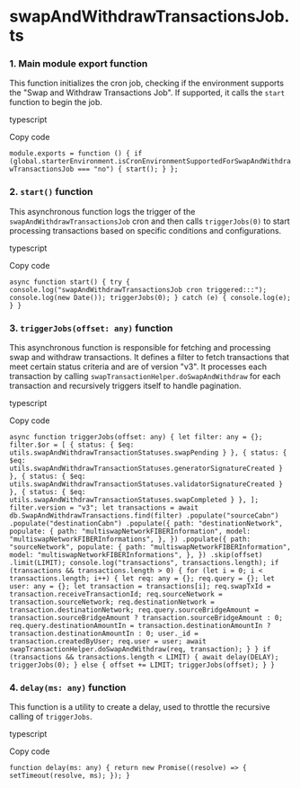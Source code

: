 # swapAndWithdrawTransactionsJob.ts

### 1\. Main module export function

This function initializes the cron job, checking if the environment supports the "Swap and Withdraw Transactions Job". If supported, it calls the `start` function to begin the job.

typescript

Copy code

`module.exports = function () {
  if (global.starterEnvironment.isCronEnvironmentSupportedForSwapAndWithdrawTransactionsJob === "no") {
    start();
  }
};`

### 2\. `start()` function

This asynchronous function logs the trigger of the `swapAndWithdrawTransactionsJob` cron and then calls `triggerJobs(0)` to start processing transactions based on specific conditions and configurations.

typescript

Copy code

`async function start() {
  try {
    console.log("swapAndWithdrawTransactionsJob cron triggered:::");
    console.log(new Date());
    triggerJobs(0);
  } catch (e) {
    console.log(e);
  }
}`

### 3\. `triggerJobs(offset: any)` function

This asynchronous function is responsible for fetching and processing swap and withdraw transactions. It defines a filter to fetch transactions that meet certain status criteria and are of version "v3". It processes each transaction by calling `swapTransactionHelper.doSwapAndWithdraw` for each transaction and recursively triggers itself to handle pagination.

typescript

Copy code

`async function triggerJobs(offset: any) {
  let filter: any = {};
  filter.$or = [
    { status: { $eq: utils.swapAndWithdrawTransactionStatuses.swapPending } },
    { status: { $eq: utils.swapAndWithdrawTransactionStatuses.generatorSignatureCreated } },
    { status: { $eq: utils.swapAndWithdrawTransactionStatuses.validatorSignatureCreated } },
    { status: { $eq: utils.swapAndWithdrawTransactionStatuses.swapCompleted } },
  ];
  filter.version = "v3";
  let transactions = await db.SwapAndWithdrawTransactions.find(filter)
    .populate("sourceCabn")
    .populate("destinationCabn")
    .populate({
      path: "destinationNetwork",
      populate: {
        path: "multiswapNetworkFIBERInformation",
        model: "multiswapNetworkFIBERInformations",
      },
    })
    .populate({
      path: "sourceNetwork",
      populate: {
        path: "multiswapNetworkFIBERInformation",
        model: "multiswapNetworkFIBERInformations",
      },
    })
    .skip(offset)
    .limit(LIMIT);
  console.log("transactions", transactions.length);
  if (transactions && transactions.length > 0) {
    for (let i = 0; i < transactions.length; i++) {
      let req: any = {};
      req.query = {};
      let user: any = {};
      let transaction = transactions[i];
      req.swapTxId = transaction.receiveTransactionId;
      req.sourceNetwork = transaction.sourceNetwork;
      req.destinationNetwork = transaction.destinationNetwork;
      req.query.sourceBridgeAmount = transaction.sourceBridgeAmount
        ? transaction.sourceBridgeAmount
        : 0;
      req.query.destinationAmountIn = transaction.destinationAmountIn
        ? transaction.destinationAmountIn
        : 0;
      user._id = transaction.createdByUser;
      req.user = user;
      await swapTransactionHelper.doSwapAndWithdraw(req, transaction);
    }
  }
  if (transactions && transactions.length < LIMIT) {
    await delay(DELAY);
    triggerJobs(0);
  } else {
    offset += LIMIT;
    triggerJobs(offset);
  }
}`

### 4\. `delay(ms: any)` function

This function is a utility to create a delay, used to throttle the recursive calling of `triggerJobs`.

typescript

Copy code

`function delay(ms: any) {
  return new Promise((resolve) => {
    setTimeout(resolve, ms);
  });
}`
